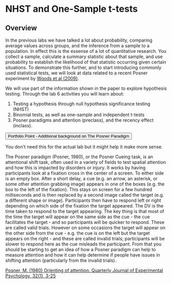 
# NHST and One-Sample t-tests

## Overview

In the previous labs we have talked a lot about probability, comparing average values across groups, and the inference from a sample to a population. In effect this is the essense of a lot of quantitative research. You  collect a sample, calculate a summary statistic about that sample, and use probability to establish the likelihood of that statistic occurring given certain situations. To demonstrate this further, and to start introducing commonly used statistical tests, we will look at data related to a recent Posner experiment by <a href = "https://www.sciencedirect.com/science/article/pii/S0005796708002738" target = "_blank">Woods et al (2009)</a>.

We will use part of the information shown in the paper to explore hypothesis testing. Through the lab 6 activities you will learn about:

1. Testing a hypothesis through null hypothesis significance testing (NHST)
2. Binomial tests, as well as one-sample and independent t-tests
3. Posner paradigms and attention (preclass), and the recency effect (inclass).


<div class='solution'><button>Portfolio Point - Additional background on The Posner Paradigm</button>

<div class="info">
<p>You don't need this for the actual lab but it might help it make more sense.</p>
<p>The Posner paradigm (Posner, 1980), or the Posner Cueing task, is an attentional shift task, often used in a variety of fields to test spatial attention and how this is impacted by disorders or injury. It works by having participants look at a fixation cross in the center of a screen. To either side is an empty box. After a short delay, a cue (e.g. an arrow, an asterisk, or some other attention grabbing image) appears in one of the boxes (e.g. the box to the left of the fixation). This stays on screen for a few hundred milliseconds and is then replaced by a second image called the target (e.g. a different shape or image). Participants then have to respond left or right depending on which side of the fixation the target appeared. The DV is the time taken to respond to the target appearing. The key thing is that most of the time the target will appear on the same side as the cue - the cue facilitates the target - and so participants will be quicker to respond. These are called valid trials. However on some occasions the target will appear on the other side from the cue - e.g. the cue is on the left but the target appears on the right - and these are called invalid trials; participants will be slower to respond here as the cue misleads the participant. From that you should be starting to get an idea of how a Posner paradigm can help to measure attention and how it can help determine if people have issues in shifting attention (particularly from the invalid trials).</p>
<p><a href="https://www.tandfonline.com/doi/abs/10.1080/00335558008248231" target = "_blank">Posner, M. (1980) Orienting of attention. Quarterly Journal of Experimental Psychology, 32(1), 3-25</a></p>
</div>

</div>

